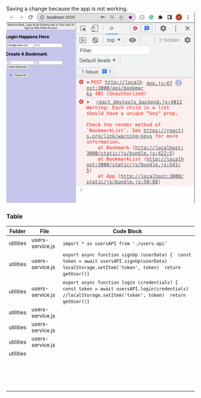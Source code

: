Saving a change because the app is not working. 
![](/images/ErrorTodayNoChanges.png)


### Table

|  Folder|File  | Code Block |
|---|---|---|
| utilities | users-service.js | ```import * as usersAPI from './users-api’``` |
| utilities | users-service.js |  ```export async function signUp (userData) {  const token = await usersAPI.signUp(userData)  localStorage.setItem('token', token)  return getUser()}```|
|  utilities| users-service.js | ```export async function login (credentials) {  const token = await usersAPI.login(credentials)  //localStorage.setItem('token', token)  return getUser()}``` |
|  utilities|  users-service.js|  |
| utilities |  users-service.js|  |
| utilities |  users-service.js|  |
|  utilities|  |  |
|  |  |  |
|  |  |  |
|  |  |  |
|  |  |  |
|  |  |  |
|  |  |  |
|  |  |  |
|  |  |  |
|  |  |  |
|  |  |  |
|  |  |  |
|  |  |  |
|  |  |  |
|  |  |  |
|  |  |  |
|  |  |  |
|  |  |  |